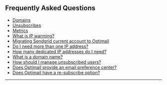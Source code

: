 ## Frequently Asked Questions
<a id="intro"></a>
   - [Domains](https://github.com/optimove-tech/Optimail/blob/Roni-Optimail/Frequently%20Asked%20Questions/Domains.txt)
   - [Unsubscribes](https://github.com/optimove-tech/Optimail/tree/Roni-Optimail/Frequently%20Asked%20Questions/Unsubscribes)
   - [Metrics](#)
   - [What is IP warming?](#)
   - [Migrating Sendgrid current account to Optimail](#)
   - [Do I need more than one IP address?](#)
   - [How many dedicated IP addresses do I need?](#)
   - [What is a domain name? ](#what-is-domain)
   - [How should I manage unsubscribed users?](#)
   - [Does Optimail provide an email preference center?](#)
   - [Does Optimail have a re-subscribe option?](#)
<HR>
